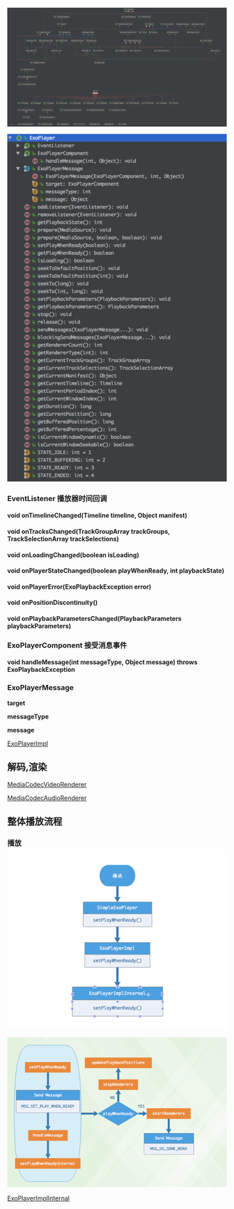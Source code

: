 ![ExoPlayer_UML](/images/ExoPlayer_UML.png)

![ExoPlayer_Class](/images/ExoPlayer.png)

### EventListener 播放器时间回调

#### void onTimelineChanged(Timeline timeline, Object manifest)

#### void onTracksChanged(TrackGroupArray trackGroups, TrackSelectionArray trackSelections)

#### void onLoadingChanged(boolean isLoading)

#### void onPlayerStateChanged(boolean playWhenReady, int playbackState)

#### void onPlayerError(ExoPlaybackException error)

#### void onPositionDiscontinuity()

#### void onPlaybackParametersChanged(PlaybackParameters playbackParameters)


### ExoPlayerComponent 接受消息事件

#### void handleMessage(int messageType, Object message) throws ExoPlaybackException


### ExoPlayerMessage

**target**

**messageType**

**message**

[ExoPlayerImpl](/ExoPlayerImpl.md/)


## 解码,渲染
[MediaCodecVideoRenderer](/video/MediaCodecVideoRenderer.md)

[MediaCodecAudioRenderer](/audio/MediaCodecAudioRenderer.md)


## 整体播放流程

### 播放

![paly](images/player_setPlayWhenReady.png)

![PlayWhenReady](images/playWhenReady.png)

[ExoPlayerImplInternal](ExoPlayerImplInternal.md)






